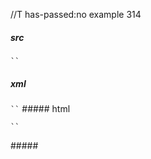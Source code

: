 //T has-passed:no
example 314
##### src
` `` `
##### xml
<?xml version="1.0" encoding="UTF-8"?>
<!DOCTYPE document SYSTEM "CommonMark.dtd">
<document xmlns="http://commonmark.org/xml/1.0">
  <paragraph>
    <code>``</code>
  </paragraph>
</document>
##### html
<p><code>``</code></p>
#####
